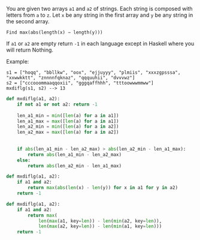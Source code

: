 You are given two arrays ```a1``` and ```a2``` of strings. Each string is composed with letters from ```a``` to ```z```. Let ```x``` be any string in the first array and ```y``` be any string in the second array.

```Find max(abs(length(x) − length(y)))```

If ```a1``` or ```a2``` are empty return ```-1``` in each language except in Haskell where you will return Nothing.

Example:
```
s1 = ["hoqq", "bbllkw", "oox", "ejjuyyy", "plmiis", "xxxzgpsssa", "xxwwkktt", "znnnnfqknaz", "qqquuhii", "dvvvwz"]
s2 = ["cccooommaaqqoxii", "gggqaffhhh", "tttoowwwmmww"]
mxdiflg(s1, s2) --> 13
```

```python
def mxdiflg(a1, a2):
    if not a1 or not a2: return -1
    
    len_a1_min = min([len(a) for a in a1])
    len_a1_max = max([len(a) for a in a1])
    len_a2_min = min([len(a) for a in a2])
    len_a2_max = max([len(a) for a in a2])
    
    
    if abs(len_a1_min - len_a2_max) > abs(len_a2_min - len_a1_max):
        return abs(len_a1_min - len_a2_max)
    else:
        return abs(len_a2_min - len_a1_max)
```
```python
def mxdiflg(a1, a2):
    if a1 and a2:
        return max(abs(len(x) - len(y)) for x in a1 for y in a2)
    return -1
```
```python
def mxdiflg(a1, a2):
    if a1 and a2:
        return max(
            len(max(a1, key=len)) - len(min(a2, key=len)),
            len(max(a2, key=len)) - len(min(a1, key=len)))
    return -1
```
